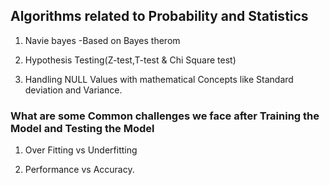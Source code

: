 ## Algorithms related to Probability and Statistics 

1. Navie bayes -Based on Bayes therom

2. Hypothesis Testing(Z-test,T-test & Chi Square test)

3. Handling NULL Values with mathematical Concepts like Standard deviation and Variance.


### What are some Common challenges we face after Training the Model and Testing the Model 

1. Over Fitting vs Underfitting

2. Performance vs Accuracy. 


